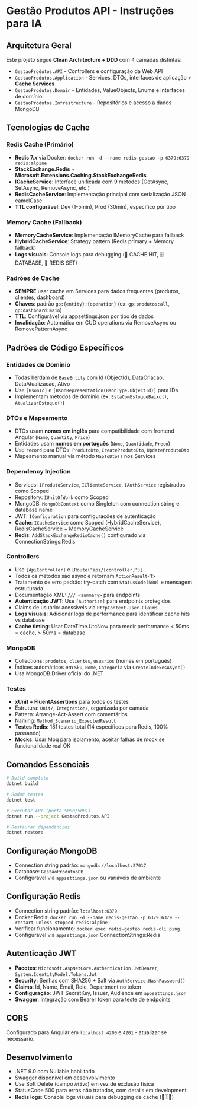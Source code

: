 # Gestão Produtos API - Instruções para IA

## Arquitetura Geral
Este projeto segue **Clean Architecture + DDD** com 4 camadas distintas:
- `GestaoProdutos.API` - Controllers e configuração da Web API
- `GestaoProdutos.Application` - Services, DTOs, interfaces de aplicação **+ Cache Services**
- `GestaoProdutos.Domain` - Entidades, ValueObjects, Enums e interfaces de domínio
- `GestaoProdutos.Infrastructure` - Repositórios e acesso a dados MongoDB

## Tecnologias de Cache

### Redis Cache (Primário)
- **Redis 7.x** via Docker: `docker run -d --name redis-gestao -p 6379:6379 redis:alpine`
- **StackExchange.Redis** + **Microsoft.Extensions.Caching.StackExchangeRedis**
- **ICacheService**: Interface unificada com 9 métodos (GetAsync, SetAsync, RemoveAsync, etc.)
- **RedisCacheService**: Implementação principal com serialização JSON camelCase
- **TTL configurável**: Dev (1-5min), Prod (30min), específico por tipo

### Memory Cache (Fallback)
- **MemoryCacheService**: Implementação IMemoryCache para fallback
- **HybridCacheService**: Strategy pattern (Redis primary + Memory fallback)
- **Logs visuais**: Console logs para debugging (🚀 CACHE HIT, 🗄️ DATABASE, 💾 REDIS SET)

### Padrões de Cache
- **SEMPRE** usar cache em Services para dados frequentes (produtos, clientes, dashboard)
- **Chaves**: padrão `gp:{entity}:{operation}` (ex: `gp:produtos:all`, `gp:dashboard:main`)
- **TTL**: Configurável via appsettings.json por tipo de dados
- **Invalidação**: Automática em CUD operations via RemoveAsync ou RemovePatternAsync

## Padrões de Código Específicos

### Entidades de Domínio
- Todas herdam de `BaseEntity` com Id (ObjectId), DataCriacao, DataAtualizacao, Ativo
- Use `[BsonId]` e `[BsonRepresentation(BsonType.ObjectId)]` para IDs
- Implementam métodos de domínio (ex: `EstaComEstoqueBaixo()`, `AtualizarEstoque()`)

### DTOs e Mapeamento  
- DTOs usam **nomes em inglês** para compatibilidade com frontend Angular (`Name`, `Quantity`, `Price`)
- Entidades usam **nomes em português** (`Nome`, `Quantidade`, `Preco`)
- Use `record` para DTOs: `ProdutoDto`, `CreateProdutoDto`, `UpdateProdutoDto`
- Mapeamento manual via método `MapToDto()` nos Services

### Dependency Injection
- Services: `IProdutoService`, `IClienteService`, `IAuthService` registrados como Scoped
- Repository: `IUnitOfWork` como Scoped
- MongoDB: `MongoDbContext` como Singleton com connection string e database name
- JWT: `IConfiguration` para configurações de autenticação
- **Cache**: `ICacheService` como Scoped (HybridCacheService), RedisCacheService + MemoryCacheService
- **Redis**: `AddStackExchangeRedisCache()` configurado via ConnectionStrings:Redis

### Controllers
- Use `[ApiController]` e `[Route("api/[controller]")]`
- Todos os métodos são async e retornam `ActionResult<T>`
- Tratamento de erro padrão: try-catch com `StatusCode(500)` e mensagem estruturada
- Documentação XML: `/// <summary>` para endpoints
- **Autenticação JWT**: Use `[Authorize]` para endpoints protegidos
- Claims de usuário: acessíveis via `HttpContext.User.Claims`
- **Logs visuais**: Adicionar logs de performance para identificar cache hits vs database
- **Cache timing**: Usar DateTime.UtcNow para medir performance < 50ms = cache, > 50ms = database

### MongoDB
- Collections: `produtos`, `clientes`, `usuarios` (nomes em português)
- Índices automáticos em `Sku`, `Nome`, `Categoria` via `CreateIndexesAsync()`
- Usa MongoDB.Driver oficial do .NET

### Testes
- **xUnit + FluentAssertions** para todos os testes
- Estrutura: `Unit/`, `Integration/`, organizada por camada
- Pattern: Arrange-Act-Assert com comentários
- Naming: `Method_Scenario_ExpectedResult`
- **Testes Redis**: 181 testes total (14 específicos para Redis, 100% passando)
- **Mocks**: Usar Moq para isolamento, aceitar falhas de mock se funcionalidade real OK

## Comandos Essenciais
```bash
# Build completo
dotnet build

# Rodar testes
dotnet test

# Executar API (porta 5000/5001)
dotnet run --project GestaoProdutos.API

# Restaurar dependências
dotnet restore
```

## Configuração MongoDB
- Connection string padrão: `mongodb://localhost:27017`  
- Database: `GestaoProdutosDB`
- Configurável via `appsettings.json` ou variáveis de ambiente

## Configuração Redis
- Connection string padrão: `localhost:6379`
- Docker Redis: `docker run -d --name redis-gestao -p 6379:6379 --restart unless-stopped redis:alpine`
- Verificar funcionamento: `docker exec redis-gestao redis-cli ping`
- Configurável via `appsettings.json` ConnectionStrings:Redis

## Autenticação JWT
- **Pacotes**: `Microsoft.AspNetCore.Authentication.JwtBearer`, `System.IdentityModel.Tokens.Jwt`
- **Security**: Senhas com SHA256 + Salt via `AuthService.HashPassword()`
- **Claims**: Id, Name, Email, Role, Department no token
- **Configuração**: JWT SecretKey, Issuer, Audience em `appsettings.json`
- **Swagger**: Integração com Bearer token para teste de endpoints

## CORS
Configurado para Angular em `localhost:4200` e `4201` - atualizar se necessário.

## Desenvolvimento
- .NET 9.0 com Nullable habilitado
- Swagger disponível em desenvolvimento
- Use Soft Delete (campo `Ativo`) em vez de exclusão física
- StatusCode 500 para erros não tratados, com details em development
- **Redis logs**: Console logs visuais para debugging de cache (🚀🗄️💾)